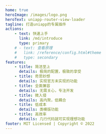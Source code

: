 ```yaml
---
home: true
heroImage: /images/logo.png
heroText: uniapp-router-view-loader
tagline: 打造uniapp的专属插件
actions:
    - text: 快速上手
      link: /md/introduce
      type: primary
    # - text: 查看原理
    #   link: /reference/config.html#theme
    #   type: secondary
features:
    - title: 简洁至上
      details: 极简的配置，极致的享受
    - title: 奇思妙想
      details: 实现官方未实现的功能
    - title: 全面兼容
      details: 无需关心，专注开发
    - title: 微入侵
      details: 高内聚，低耦合
    - title: 低成本
      details: 类模版功能
    - title: 高效率
      details: 几行代码就可实现理想功能
footer: MIT Licensed | Copyright © 2022
---
```

